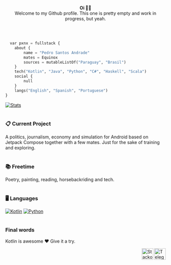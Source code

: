 <p align="center">
  <b>Oi ✌🏻</b></br>
  Welcome to my Github profile. This one is pretty empty and work in progress, but yeah.
</p></br></br>

```python
  var pxnx = fullstack {
    about {
        name = "Pedro Santos Andrade"
        mates = Equinox
        sources = mutableListOf("Paraguay", "Brasil")
    }
    tech("Kotlin", "Java", "Python", "C#", "Haskell", "Scala")
    social {
        null
    }
    langs("English", "Spanish", "Portuguese")
}
``` 

[![Stats](https://github-readme-stats.vercel.app/api?username=PXNX&show_icons=true&hide_border=true&bg_color=000&icon_color=7881A6&text_color=FBFBFB&title_color=4CAF50)](https://github.com/PXNX)</br></br>

### 📋 Current Project
A politics, journalism, economy and simulation for Android based on Jetpack Compose together with a few mates.
Just for the sake of training and exploring.</br></br>

### 📚 Freetime
Poetry, painting, reading, horsebackriding and tech.</br></br>

### 🖥️ Languages
[![Kotlin](https://img.shields.io/badge/-Kotlin-orange?logo=kotlin&logoColor=white&style=flat-square)](https://kotlinlang.org)
[![Python](https://img.shields.io/badge/-Python-%230075a8?logo=python&logoColor=white&style=flat-square)](https://www.python.org)</br></br>

### Final words
Kotlin is awesome ❤️
Give it a try.

<a href="https://t.me/pentexnyx"><img align="right" alt="Telegram icon" width="36px" src="https://upload.wikimedia.org/wikipedia/commons/thumb/8/82/Telegram_logo.svg/600px-Telegram_logo.svg.png"/></a><a href="https://stackoverflow.com/users/10905230/pentexnyx"><img align="right" alt="Stackoverflow icon" width="36px" src="https://image.flaticon.com/icons/png/512/2111/2111628.png"/></a>
